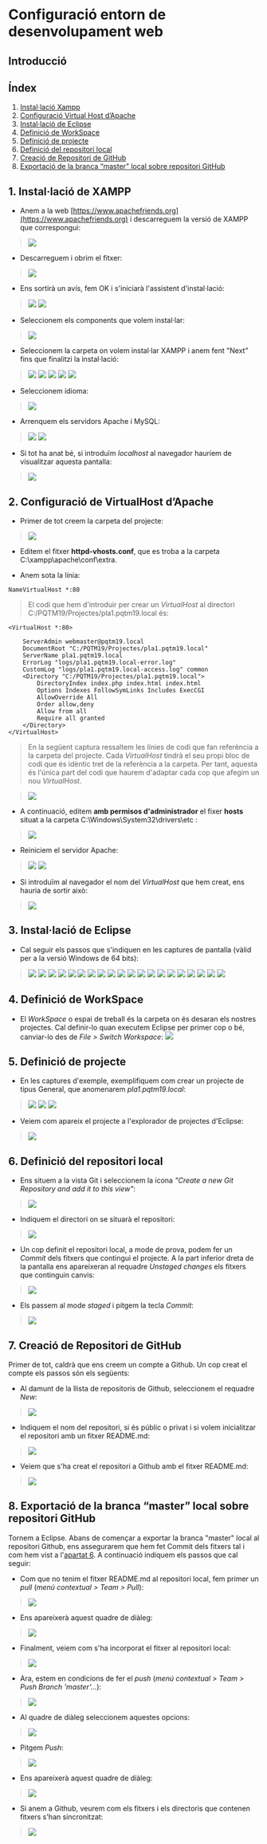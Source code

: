 # Configuració entorn de desenvolupament web

## Introducció


## Índex
1. [Instal·lació Xampp](#1-installació-de-xampp)
2. [Configuració Virtual Host d’Apache](#2-configuració-de-virtualhost-dapache)
3. [Instal·lació de Eclipse](#3-installació-de-eclipse)
4. [Definició de WorkSpace](#4-definició-de-workspace)
5. [Definició de projecte](#5-definició-de-projecte)
6. [Definició del repositori local](#6-definició-del-repositori-local)
7. [Creació de Repositori de GitHub](#7-creació-de-repositori-de-github)
8. [Exportació de la branca “master” local sobre repositori GitHub](#8-exportació-de-la-branca-master-local-sobre-repositori-github)


## 1. Instal·lació de XAMPP

* Anem a la web [https://www.apachefriends.org](https://www.apachefriends.org) i descarreguem la versió de XAMPP que correspongui:

> ![](media/Install_Xampp/1_Install_Xampp.PNG)


* Descarreguem i obrim el fitxer:

> ![](media/Install_Xampp/2_Install_Xampp.PNG)


* Ens sortirà un avís, fem OK i s'iniciarà l'assistent d'instal·lació:

> ![](media/Install_Xampp/3_Install_Xampp.PNG)
> ![](media/Install_Xampp/4_Install_Xampp.PNG)


* Seleccionem els components que volem instal·lar:

> ![](media/Install_Xampp/5_Install_Xampp.PNG)


* Seleccionem la carpeta on volem instal·lar XAMPP i anem fent "Next" fins que finalitzi la instal·lació:

> ![](media/Install_Xampp/6_Install_Xampp.PNG)
> ![](media/Install_Xampp/7_Install_Xampp.PNG)
> ![](media/Install_Xampp/8_Install_Xampp.PNG)
> ![](media/Install_Xampp/9_Install_Xampp.PNG)
> ![](media/Install_Xampp/10_Install_Xampp.PNG)


* Seleccionem idioma:

> ![](media/Install_Xampp/11_Install_Xampp.PNG)


* Arrenquem els servidors Apache i MySQL:

> ![](media/Install_Xampp/12_Install_Xampp.PNG)
> ![](media/Install_Xampp/13_Install_Xampp.PNG)


* Si tot ha anat bé, si introduïm *localhost* al navegador hauríem de visualitzar aquesta pantalla:

> ![](media/Install_Xampp/14_Install_Xampp.PNG)

## 2. Configuració de VirtualHost d’Apache

* Primer de tot creem la carpeta del projecte:

> ![](media/Captura001.PNG)


* Editem el fitxer **httpd-vhosts.conf**, que es troba a la carpeta C:\xampp\apache\conf\extra. 


* Anem sota la línia:

```
NameVirtualHost *:80
```
> El codi que hem d'introduir per crear un *VirtualHost* al directori C:/PQTM19/Projectes/pla1.pqtm19.local és:


```
<VirtualHost *:80>

	ServerAdmin webmaster@pqtm19.local
	DocumentRoot "C:/PQTM19/Projectes/pla1.pqtm19.local"
	ServerName pla1.pqtm19.local
	ErrorLog "logs/pla1.pqtm19.local-error.log"
	CustomLog "logs/pla1.pqtm19.local-access.log" common
	<Directory "C:/PQTM19/Projectes/pla1.pqtm19.local">
		DirectoryIndex index.php index.html index.html
		Options Indexes FollowSymLinks Includes ExecCGI
		AllowOverride All
		Order allow,deny
		Allow from all
		Require all granted
	</Directory>
</VirtualHost>
```
> En la següent captura ressaltem les línies de codi que fan referència a la carpeta del projecte. Cada *VirtualHost* tindrà el seu propi bloc de codi que és idèntic tret de la referència a la carpeta. Per tant, aquesta és l'única part del codi que haurem d'adaptar cada cop que afegim un nou *VirtualHost*.

> ![](media/Captura002.PNG)

* A continuació, editem **amb permisos d'administrador** el fixer **hosts** situat a la carpeta C:\Windows\System32\drivers\etc :

> ![](media/Captura003.PNG)

* Reiniciem el servidor Apache:

> ![](media/Captura004.PNG)
> ![](media/Captura005.PNG)

* Si introduïm al navegador el nom del *VirtualHost* que hem creat, ens hauria de sortir això:

> ![](media/Captura006.PNG)

## 3. Instal·lació de Eclipse
* Cal seguir els passos que s'indiquen en les captures de pantalla (vàlid per a la versió Windows de 64 bits):

> ![](media/Install_Eclipse/1_Install_Eclipse.PNG)
> ![](media/Install_Eclipse/2_Install_Eclipse.PNG)
> ![](media/Install_Eclipse/3_Install_Eclipse.PNG)
> ![](media/Install_Eclipse/4_Install_Eclipse.PNG)
> ![](media/Install_Eclipse/5_Install_Eclipse.PNG)
> ![](media/Install_Eclipse/6_Install_Eclipse.PNG)
> ![](media/Install_Eclipse/7_Install_Eclipse.PNG)
> ![](media/Install_Eclipse/8_Install_Eclipse.PNG)
> ![](media/Install_Eclipse/9_Install_Eclipse.PNG)
> ![](media/Install_Eclipse/10_Install_Eclipse.PNG)
> ![](media/Install_Eclipse/11_Install_Eclipse.PNG)
> ![](media/Install_Eclipse/12_Install_Eclipse.PNG)
> ![](media/Install_Eclipse/13_Install_Eclipse.PNG)
> ![](media/Install_Eclipse/14_Install_Eclipse.PNG)
> ![](media/Install_Eclipse/15_Install_Eclipse.PNG)
> ![](media/Install_Eclipse/16_Install_Eclipse.PNG)
> ![](media/Install_Eclipse/17_Install_Eclipse.PNG)
> ![](media/Install_Eclipse/18_Install_Eclipse.PNG)
> ![](media/Install_Eclipse/19_Install_Eclipse.PNG)
> ![](media/Install_Eclipse/20_Install_Eclipse.PNG)

## 4. Definició de WorkSpace
* El *WorkSpace* o espai de treball és la carpeta on és desaran els nostres projectes. Cal definir-lo quan executem Eclipse per primer cop o bé, canviar-lo des de *File > Switch Workspace*:
![](media/Captura007.PNG)

## 5. Definició de projecte
* En les captures d'exemple, exemplifiquem com crear un projecte de tipus General, que anomenarem *pla1.pqtm19.local*:

> ![](media/Captura008.PNG)
> ![](media/Captura009.PNG)
> ![](media/Captura010.PNG)

* Veiem com apareix el projecte a l'explorador de projectes d'Eclipse:

> ![](media/Captura011.PNG)

## 6. Definició del repositori local
* Ens situem a la vista Git i seleccionem la icona *"Create a new Git Repository and add it to this view"*:

> ![](media/Captura012.PNG)

* Indiquem el directori on se situarà el repositori:

> ![](media/Captura013.PNG)

* Un cop definit el repositori local, a mode de prova, podem fer un *Commit* dels fitxers que contingui el projecte. A la part inferior dreta de la pantalla ens apareixeran al requadre *Unstaged changes* els fitxers que continguin canvis:

> ![](media/Captura014.PNG)

* Els passem al mode *staged* i pitgem la tecla *Commit*:

> ![](media/Captura015.PNG)


## 7. Creació de Repositori de GitHub
Primer de tot, caldrà que ens creem un compte a Github. Un cop creat el compte els passos són els següents:

* Al damunt de la llista de repositoris de Github, seleccionem el requadre *New*:

> ![](media/Captura016.PNG)

* Indiquem el nom del repositori, si és públic o privat i si volem inicialitzar el repositori amb un fitxer README.md:

> ![](media/Captura017.PNG)

* Veiem que s'ha creat el repositori a Github amb el fitxer README.md:

> ![](media/Captura018.PNG)

## 8. Exportació de la branca “master” local sobre repositori GitHub

Tornem a Eclipse. Abans de començar a exportar la branca "master" local al repositori Github, ens assegurarem que hem fet Commit dels fitxers tal i com hem vist a l'[apartat 6](#6-definició-del-repositori-local). A continuació indiquem els passos que cal seguir:

* Com que no tenim el fitxer README.md al repositori local, fem primer un *pull* (*menú contextual > Team > Pull*):

> ![](media/Captura019.PNG)

* Ens apareixerà aquest quadre de diàleg:

> ![](media/Captura020.PNG)

* Finalment, veiem com s'ha incorporat el fitxer al repositori local:

> ![](media/Captura021.PNG)

* Ara, estem en condicions de fer el *push* (*menú contextual > Team > Push Branch 'master'...*):

> ![](media/Captura022.PNG)

* Al quadre de diàleg seleccionem aquestes opcions:

> ![](media/Captura023.PNG)

* Pitgem *Push*:

> ![](media/Captura024.PNG)

* Ens apareixerà aquest quadre de diàleg:

> ![](media/Captura025.PNG)

* Si anem a Github, veurem com els fitxers i els directoris que contenen fitxers s'han sincronitzat:

> ![](media/Captura026.PNG)

